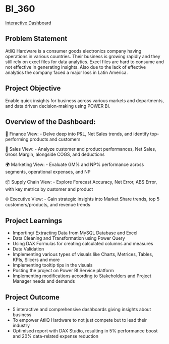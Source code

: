 # BI_360
[Interactive Dashboard](https://app.powerbi.com/groups/1d95da85-8b01-485f-a199-f27de29d4024/reports/e7c49c30-af97-4b55-b61e-cb2fcbf744f7/ReportSectionade20a7cef88ae54aad7?experience=power-bi)

## Problem Statement
AtliQ Hardware is a consumer goods electronics company having operations in various countries. Their business is growing rapidly and they still rely on excel files for data analytics. Excel files are hard to consume and not effective in generating insights. Also due to the lack of effective analytics the company faced a major loss in Latin America.

## Project Objective
Enable quick insights for business across various markets and departments, and data driven decision-making using POWER BI.

## Overview of the Dashboard:

💼 Finance View: - Delve deep into P&L, Net Sales trends, and identify top-performing products and customers

🎯 Sales View: - Analyze customer and product performances, Net Sales, Gross Margin, alongside COGS, and deductions

🌍 Marketing View: - Evaluate GM% and NP% performance across segments, operational expenses, and NP

📦 Supply Chain View: - Explore Forecast Accuracy, Net Error, ABS Error, with key metrics by customer and product

🌐 Executive View: - Gain strategic insights into Market Share trends, top 5 customers/products, and revenue trends

## Project Learnings
* Importing/ Extracting Data from MySQL Database and Excel
* Data Cleaning and Transformation using Power Query
* Using DAX Formulas for creating calculated columns and measures
* Data Validation
* Implementing various types of visuals like Charts, Metrices, Tables, KPIs, Slicers and more
* Implementing tooltip tips in the visuals
* Posting the project on Power BI Service platform
* Implementing modifications according to Stakeholders and Project Manager needs and demands

## Project Outcome
* 5 interactive and comprehensive dashboards giving insights about business
* To empower AtliQ Hardware to not just compete but to lead their industry
* Optimised report with DAX Studio, resulting in 5% performance boost and 20% data-related expense reduction


